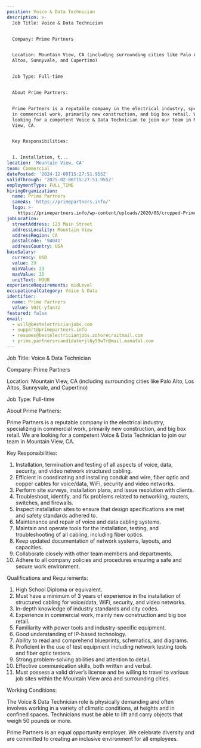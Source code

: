 ```yaml
---
position: Voice & Data Technician
description: >-
  Job Title: Voice & Data Technician


  Company: Prime Partners


  Location: Mountain View, CA (including surrounding cities like Palo Alto, Los
  Altos, Sunnyvale, and Cupertino)


  Job Type: Full-time


  About Prime Partners:


  Prime Partners is a reputable company in the electrical industry, specializing
  in commercial work, primarily new construction, and big box retail. We are
  looking for a competent Voice & Data Technician to join our team in Mountain
  View, CA.


  Key Responsibilities:


  1. Installation, t...
location: 'Mountain View, CA'
team: Commercial
datePosted: '2024-12-08T15:27:51.955Z'
validThrough: '2025-02-06T15:27:51.955Z'
employmentType: FULL_TIME
hiringOrganization:
  name: Prime Partners
  sameAs: 'https://primepartners.info/'
  logo: >-
    https://primepartners.info/wp-content/uploads/2020/05/cropped-Prime-Partners-Logo-NO-BG-1-1.png
jobLocation:
  streetAddress: 123 Main Street
  addressLocality: Mountain View
  addressRegion: CA
  postalCode: '94041'
  addressCountry: USA
baseSalary:
  currency: USD
  value: 29
  minValue: 23
  maxValue: 35
  unitText: HOUR
experienceRequirements: midLevel
occupationalCategory: Voice & Data
identifier:
  name: Prime Partners
  value: VOIC-yfan72
featured: false
email:
  - will@bestelectricianjobs.com
  - support@primepartners.info
  - resumes@bestelectricianjobs.zohorecruitmail.com
  - prime.partners+candidate+jl6y59w7r@mail.manatal.com
---
```




Job Title: Voice & Data Technician

Company: Prime Partners

Location: Mountain View, CA (including surrounding cities like Palo Alto, Los Altos, Sunnyvale, and Cupertino)

Job Type: Full-time

About Prime Partners:

Prime Partners is a reputable company in the electrical industry, specializing in commercial work, primarily new construction, and big box retail. We are looking for a competent Voice & Data Technician to join our team in Mountain View, CA.

Key Responsibilities:

1. Installation, termination and testing of all aspects of voice, data, security, and video network structured cabling.
2. Efficient in coordinating and installing conduit and wire, fiber optic and copper cables for voice/data, WiFi, security and video networks.
3. Perform site surveys, installation plans, and issue resolution with clients.
4. Troubleshoot, identify, and fix problems related to networking, routers, switches, and firewalls.
5. Inspect installation sites to ensure that design specifications are met and safety standards adhered to.
6. Maintenance and repair of voice and data cabling systems.
7. Maintain and operate tools for the installation, testing, and troubleshooting of all cabling, including fiber optics.
8. Keep updated documentation of network systems, layouts, and capacities.
9. Collaborate closely with other team members and departments.
10. Adhere to all company policies and procedures ensuring a safe and secure work environment.

Qualifications and Requirements:

1. High School Diploma or equivalent. 
2. Must have a minimum of 3 years of experience in the installation of structured cabling for voice/data, WiFi, security, and video networks.
3. In-depth knowledge of industry standards and city codes.
4. Experience in commercial work, mainly new construction and big box retail.
5. Familiarity with power tools and industry-specific equipment.
6. Good understanding of IP-based technology.
7. Ability to read and comprehend blueprints, schematics, and diagrams.
8. Proficient in the use of test equipment including network testing tools and fiber optic testers.
9. Strong problem-solving abilities and attention to detail.
10. Effective communication skills, both written and verbal.
11. Must possess a valid driver’s license and be willing to travel to various job sites within the Mountain View area and surrounding cities.

Working Conditions:

The Voice & Data Technician role is physically demanding and often involves working in a variety of climatic conditions, at heights and in confined spaces. Technicians must be able to lift and carry objects that weigh 50 pounds or more.

Prime Partners is an equal opportunity employer. We celebrate diversity and are committed to creating an inclusive environment for all employees.